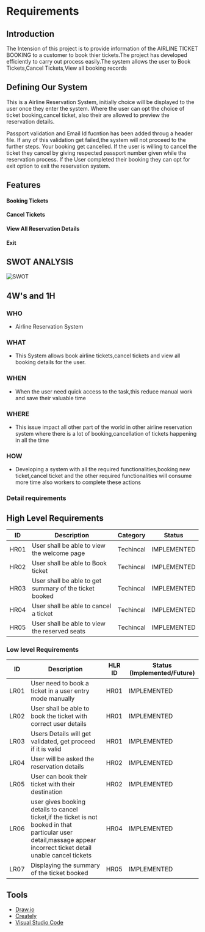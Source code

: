 # Requirements

## Introduction
The Intension of this project is to provide information of the AIRLINE TICKET BOOKING to a customer to book thier tickets.The project has developed efficiently to carry out process easily.The system allows the user to Book Tickets,Cancel Tickets,View all booking records

## Defining Our System
This is a Airline Reservation System, initially choice will be displayed to the user once they enter the system. Where the user can opt the choice of ticket booking,cancel ticket, also their are allowed to preview the reservation details. 

Passport validation and Email Id fucntion has been added throug a header file. If any of this validation get failed,the system will not proceed to the further steps. Your booking get cancelled. If the user is willing to cancel the ticket they cancel by giving respected passport number given while the reservation process. If the User completed their booking they can opt for exit option to exit the reservation system.

## Features
#### Booking Tickets
#### Cancel Tickets
#### View All Reservation Details
#### Exit


## SWOT ANALYSIS
![SWOT](https://user-images.githubusercontent.com/66021448/159547605-8629e7a6-2ddb-432a-af18-6bb970751cef.jpg)


## 4W's and 1H

### WHO
*   Airline Reservation System
         
### WHAT
*   This System allows book airline tickets,cancel tickets and view all booking details for the user.
            
### WHEN
*   When the user need quick access to the task,this reduce manual work and save their valuable time
        
### WHERE
*   This issue impact all other part of the world in other airline reservation system where there is a lot of booking,cancellation of tickets happening in                 all the time
             
### HOW
*   Developing a system with all the required functionalities,booking new ticket,cancel ticket and the other required functionalities will consume more time               also workers to complete these actions

### Detail requirements

## High Level Requirements 
| ID | Description | Category | Status | 
| ----- | ----- | ------- | ---------|
| HR01 | User shall be able to view the welcome page | Techincal | IMPLEMENTED | 
| HR02 | User shall be able to Book ticket | Techincal | IMPLEMENTED |
| HR03 | User shall be able to get summary of the ticket booked | Techincal | IMPLEMENTED |
| HR04 | User shall be able to cancel a ticket| Techincal | IMPLEMENTED |
| HR05 | User shall be able to view the reserved seats  | Techincal | IMPLEMENTED |

### Low level Requirements
 
| ID | Description | HLR ID | Status (Implemented/Future) |
| ------ | --------- | ------ | ----- |
|LR01|User need to book a ticket in a user entry mode manually |HR01|IMPLEMENTED|
|LR02|User shall be able to book the ticket with correct user details |HR01| IMPLEMENTED |
|LR03| Users Details will get validated, get proceed if it is valid | HR01 | IMPLEMENTED |
|LR04| User will be asked the reservation details | HR02| IMPLEMENTED |
|LR05|User can book their ticket with their destination| HR02 | IMPLEMENTED |
|LR06| user gives booking details to cancel ticket,if the ticket is not booked in that particular user detail,massage appear incorrect ticket detail unable cancel tickets  | HR04 | IMPLEMENTED |
|LR07 |Displaying the summary of the ticket booked  | HR05 |IMPLEMENTED|
         

## Tools
* [Draw.io](https://app.diagrams.net/)
* [Creately](https://app.creately.com/)
* [Visual Studio Code](https://code.visualstudio.com/)
  
